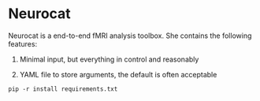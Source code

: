 # Neurocat

Neurocat is a end-to-end fMRI analysis toolbox. She contains the following features:

1. Minimal input, but everything in control and reasonably

2. YAML file to store arguments, the default is often acceptable


```shell
pip -r install requirements.txt
```
